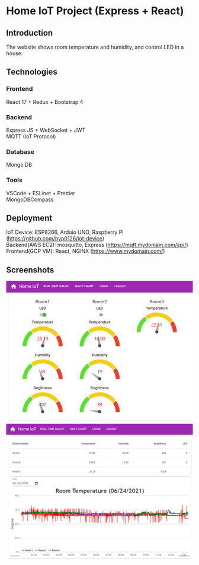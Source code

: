 # Home IoT Project (Express + React)

## Introduction
The website shows room temperature and humidity, and control LED in a house.

## Technologies
### Frontend
React 17 + Redux + Bootstrap 4<br/>
### Backend
Express JS + WebSocket + JWT<br/>
MQTT (IoT Protocol)<br/>
### Database
Mongo DB
### Tools
VSCode + ESLinet + Prettier<br/>
MongoDBCompass<br/>

## Deployment
IoT Device: ESP8266, Arduio UNO, Raspberry Pi (https://github.com/hyp0126/iot-device)<br/>
Backend(AWS EC2): mosquitto, Express (https://mqtt.mydomain.com/api/)<br/>
Frontend(GCP VM): React, NGINX (https://www.mydomain.com/)<br/>

## Screenshots
<p align="center">
  <img src="https://github.com/hyp0126/react-express-mqtt-web/blob/master/RealTimeGuage.png?raw=true" width="700" />
  <img src="https://github.com/hyp0126/react-express-mqtt-web/blob/master/DailyChart.png?raw=true" width="700" />
</p>
